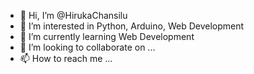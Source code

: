 - 👋 Hi, I’m @HirukaChansilu
- 👀 I’m interested in Python, Arduino, Web Development
- 🌱 I’m currently learning Web Development
- 💞️ I’m looking to collaborate on ...
- 📫 How to reach me ...

<!---
HirukaChansilu/HirukaChansilu is a ✨ special ✨ repository because its `README.md` (this file) appears on your GitHub profile.
You can click the Preview link to take a look at your changes.
--->
